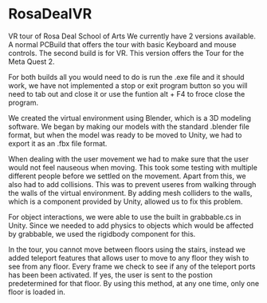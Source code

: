 # RosaDealVR
VR tour of Rosa Deal School of Arts
We currently have 2 versions available. A normal PCBuild  that offers the tour with basic Keyboard and mouse controls.
The second build is for VR. This version offers the Tour for the Meta Quest 2. 

For both builds all you would need to do is run the .exe file and it should work, we have not implemented a stop or exit program button so you will need to tab out 
and close it or use the funtion alt + F4 to froce close the program.

We created the virtual environment using Blender, which is a 3D modeling software. We began by making our models with the standard .blender file format, but when the model was ready to be moved to Unity, we had to export it as an .fbx file format. 

When dealing with the user movement we had to make sure that the user would not feel nauseous when moving. This took some testing with multiple different people before we settled on the movement. Apart from this, we also had to add collisions. This was to prevent useres from walking through the walls of the virtual environment. By adding mesh colliders to the walls, which is a component provided by Unity, allowed us to fix this problem.

For object interactions, we were able to use the built in grabbable.cs in Unity. Since we needed to add physics to objects which would be affected by grabbable, we used the rigidbody component for this.

In the tour, you cannot move between floors using the stairs, instead we added teleport features that allows user to move to any floor they wish to see from any floor. Every frame we check to see if any of the teleport ports has been been activated. If yes, the user is sent to the postion predetermined for that floor. By using this method, at any one time, only one floor is loaded in.
